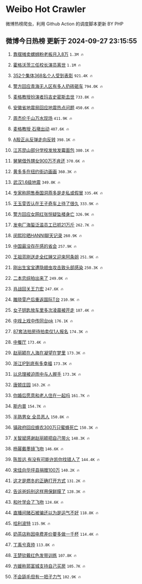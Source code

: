 # Weibo Hot Crawler 



微博热榜爬虫，利用 Github Action 的调度脚本更新 BY PHP 


## 微博今日热榜 更新于 2024-09-27 23:15:55 
1. [靠摆摊卖螺蛳粉老板月入8万](https://s.weibo.com/weibo?q=%23%E9%9D%A0%E6%91%86%E6%91%8A%E5%8D%96%E8%9E%BA%E8%9B%B3%E7%B2%89%E8%80%81%E6%9D%BF%E6%9C%88%E5%85%A58%E4%B8%87%23&t=31&band_rank=1&Refer=top) `1.3M 🔥` 

1. [霍格沃茨三任校长演员离世](https://s.weibo.com/weibo?q=%E9%9C%8D%E6%A0%BC%E6%B2%83%E8%8C%A8%E4%B8%89%E4%BB%BB%E6%A0%A1%E9%95%BF%E6%BC%94%E5%91%98%E7%A6%BB%E4%B8%96&t=31&band_rank=2&Refer=top) `1.1M 🔥` 

1. [352个集体368名个人受到表彰](https://s.weibo.com/weibo?q=%23352%E4%B8%AA%E9%9B%86%E4%BD%93368%E5%90%8D%E4%B8%AA%E4%BA%BA%E5%8F%97%E5%88%B0%E8%A1%A8%E5%BD%B0%23&t=31&band_rank=3&Refer=top) `921.4K 🔥` 

1. [警方回应青海无人区有多人扔砖砸车](https://s.weibo.com/weibo?q=%23%E8%AD%A6%E6%96%B9%E5%9B%9E%E5%BA%94%E9%9D%92%E6%B5%B7%E6%97%A0%E4%BA%BA%E5%8C%BA%E6%9C%89%E5%A4%9A%E4%BA%BA%E6%89%94%E7%A0%96%E7%A0%B8%E8%BD%A6%23&t=31&band_rank=4&Refer=top) `794.0K 🔥` 

1. [麦格教授扮演者玛吉史密斯去世](https://s.weibo.com/weibo?q=%E9%BA%A6%E6%A0%BC%E6%95%99%E6%8E%88%E6%89%AE%E6%BC%94%E8%80%85%E7%8E%9B%E5%90%89%E5%8F%B2%E5%AF%86%E6%96%AF%E5%8E%BB%E4%B8%96&t=31&band_rank=5&Refer=top) `733.8K 🔥` 

1. [安徽省地震局回应地震热点问题](https://s.weibo.com/weibo?q=%23%E5%AE%89%E5%BE%BD%E7%9C%81%E5%9C%B0%E9%9C%87%E5%B1%80%E5%9B%9E%E5%BA%94%E5%9C%B0%E9%9C%87%E7%83%AD%E7%82%B9%E9%97%AE%E9%A2%98%23&t=31&band_rank=6&Refer=top) `450.6K 🔥` 

1. [周杰伦千山万水现场](https://s.weibo.com/weibo?q=%23%E5%91%A8%E6%9D%B0%E4%BC%A6%E5%8D%83%E5%B1%B1%E4%B8%87%E6%B0%B4%E7%8E%B0%E5%9C%BA%23&t=31&band_rank=7&Refer=top) `411.9K 🔥` 

1. [麦格教授 石墩出动](https://s.weibo.com/weibo?q=%E9%BA%A6%E6%A0%BC%E6%95%99%E6%8E%88%20%E7%9F%B3%E5%A2%A9%E5%87%BA%E5%8A%A8&t=31&band_rank=8&Refer=top) `407.6K 🔥` 

1. [A股正从反弹走向反转](https://s.weibo.com/weibo?q=%23A%E8%82%A1%E6%AD%A3%E4%BB%8E%E5%8F%8D%E5%BC%B9%E8%B5%B0%E5%90%91%E5%8F%8D%E8%BD%AC%23&t=31&band_rank=9&Refer=top) `398.1K 🔥` 

1. [江苏昆山部分学校发放发霉面包](https://s.weibo.com/weibo?q=%23%E6%B1%9F%E8%8B%8F%E6%98%86%E5%B1%B1%E9%83%A8%E5%88%86%E5%AD%A6%E6%A0%A1%E5%8F%91%E6%94%BE%E5%8F%91%E9%9C%89%E9%9D%A2%E5%8C%85%23&t=31&band_rank=10&Refer=top) `380.1K 🔥` 

1. [舅舅借外甥女900万不肯还](https://s.weibo.com/weibo?q=%23%E8%88%85%E8%88%85%E5%80%9F%E5%A4%96%E7%94%A5%E5%A5%B3900%E4%B8%87%E4%B8%8D%E8%82%AF%E8%BF%98%23&t=31&band_rank=11&Refer=top) `370.6K 🔥` 

1. [黄多多在纽约街边画画](https://s.weibo.com/weibo?q=%23%E9%BB%84%E5%A4%9A%E5%A4%9A%E5%9C%A8%E7%BA%BD%E7%BA%A6%E8%A1%97%E8%BE%B9%E7%94%BB%E7%94%BB%23&t=31&band_rank=12&Refer=top) `360.3K 🔥` 

1. [武汉1.6级地震](https://s.weibo.com/weibo?q=%23%E6%AD%A6%E6%B1%891.6%E7%BA%A7%E5%9C%B0%E9%9C%87%23&t=31&band_rank=13&Refer=top) `349.0K 🔥` 

1. [专家称网售泰国洞燕多是走私或假冒](https://s.weibo.com/weibo?q=%23%E4%B8%93%E5%AE%B6%E7%A7%B0%E7%BD%91%E5%94%AE%E6%B3%B0%E5%9B%BD%E6%B4%9E%E7%87%95%E5%A4%9A%E6%98%AF%E8%B5%B0%E7%A7%81%E6%88%96%E5%81%87%E5%86%92%23&t=31&band_rank=14&Refer=top) `335.4K 🔥` 

1. [王玉雯否认在王子奇车上待了很久](https://s.weibo.com/weibo?q=%23%E7%8E%8B%E7%8E%89%E9%9B%AF%E5%90%A6%E8%AE%A4%E5%9C%A8%E7%8E%8B%E5%AD%90%E5%A5%87%E8%BD%A6%E4%B8%8A%E5%BE%85%E4%BA%86%E5%BE%88%E4%B9%85%23&t=31&band_rank=15&Refer=top) `333.9K 🔥` 

1. [警方回应女网红张悦疑坠楼身亡](https://s.weibo.com/weibo?q=%23%E8%AD%A6%E6%96%B9%E5%9B%9E%E5%BA%94%E5%A5%B3%E7%BD%91%E7%BA%A2%E5%BC%A0%E6%82%A6%E7%96%91%E5%9D%A0%E6%A5%BC%E8%BA%AB%E4%BA%A1%23&t=31&band_rank=16&Refer=top) `326.9K 🔥` 

1. [发电厂海蜇泛滥员工已抓21万斤](https://s.weibo.com/weibo?q=%23%E5%8F%91%E7%94%B5%E5%8E%82%E6%B5%B7%E8%9C%87%E6%B3%9B%E6%BB%A5%E5%91%98%E5%B7%A5%E5%B7%B2%E6%8A%9321%E4%B8%87%E6%96%A4%23&t=31&band_rank=17&Refer=top) `262.7K 🔥` 

1. [闵熙珍晒HANNI聊天记录](https://s.weibo.com/weibo?q=%23%E9%97%B5%E7%86%99%E7%8F%8D%E6%99%92HANNI%E8%81%8A%E5%A4%A9%E8%AE%B0%E5%BD%95%23&t=31&band_rank=18&Refer=top) `260.9K 🔥` 

1. [中国最没存在感的省会](https://s.weibo.com/weibo?q=%23%E4%B8%AD%E5%9B%BD%E6%9C%80%E6%B2%A1%E5%AD%98%E5%9C%A8%E6%84%9F%E7%9A%84%E7%9C%81%E4%BC%9A%23&t=31&band_rank=19&Refer=top) `257.9K 🔥` 

1. [王祖蓝刚送走全红婵又迎来阿条姐](https://s.weibo.com/weibo?q=%E7%8E%8B%E7%A5%96%E8%93%9D%E5%88%9A%E9%80%81%E8%B5%B0%E5%85%A8%E7%BA%A2%E5%A9%B5%E5%8F%88%E8%BF%8E%E6%9D%A5%E9%98%BF%E6%9D%A1%E5%A7%90&t=31&band_rank=20&Refer=top) `251.9K 🔥` 

1. [刚出生宝宝遭隐翅虫攻击致头部感染](https://s.weibo.com/weibo?q=%23%E5%88%9A%E5%87%BA%E7%94%9F%E5%AE%9D%E5%AE%9D%E9%81%AD%E9%9A%90%E7%BF%85%E8%99%AB%E6%94%BB%E5%87%BB%E8%87%B4%E5%A4%B4%E9%83%A8%E6%84%9F%E6%9F%93%23&t=31&band_rank=21&Refer=top) `250.3K 🔥` 

1. [二本恋综拍出来了](https://s.weibo.com/weibo?q=%E4%BA%8C%E6%9C%AC%E6%81%8B%E7%BB%BC%E6%8B%8D%E5%87%BA%E6%9D%A5%E4%BA%86&t=31&band_rank=22&Refer=top) `249.0K 🔥` 

1. [肖战回关王力宏](https://s.weibo.com/weibo?q=%23%E8%82%96%E6%88%98%E5%9B%9E%E5%85%B3%E7%8E%8B%E5%8A%9B%E5%AE%8F%23&t=31&band_rank=23&Refer=top) `247.6K 🔥` 

1. [雎晓雯产后重返国际T台](https://s.weibo.com/weibo?q=%23%E9%9B%8E%E6%99%93%E9%9B%AF%E4%BA%A7%E5%90%8E%E9%87%8D%E8%BF%94%E5%9B%BD%E9%99%85T%E5%8F%B0%23&t=31&band_rank=24&Refer=top) `210.9K 🔥` 

1. [女子钥匙放车里多次凌晨被开走](https://s.weibo.com/weibo?q=%23%E5%A5%B3%E5%AD%90%E9%92%A5%E5%8C%99%E6%94%BE%E8%BD%A6%E9%87%8C%E5%A4%9A%E6%AC%A1%E5%87%8C%E6%99%A8%E8%A2%AB%E5%BC%80%E8%B5%B0%23&t=31&band_rank=25&Refer=top) `187.4K 🔥` 

1. [中戏上戏中传同台pk](https://s.weibo.com/weibo?q=%E4%B8%AD%E6%88%8F%E4%B8%8A%E6%88%8F%E4%B8%AD%E4%BC%A0%E5%90%8C%E5%8F%B0pk&t=31&band_rank=26&Refer=top) `176.1K 🔥` 

1. [87套法拍房待拍卖仅1人报名](https://s.weibo.com/weibo?q=%2387%E5%A5%97%E6%B3%95%E6%8B%8D%E6%88%BF%E5%BE%85%E6%8B%8D%E5%8D%96%E4%BB%851%E4%BA%BA%E6%8A%A5%E5%90%8D%23&t=31&band_rank=27&Refer=top) `174.3K 🔥` 

1. [中餐厅](https://s.weibo.com/weibo?q=%E4%B8%AD%E9%A4%90%E5%8E%85&t=31&band_rank=28&Refer=top) `173.4K 🔥` 

1. [赵丽颖在人海在凝望在梦里](https://s.weibo.com/weibo?q=%23%E8%B5%B5%E4%B8%BD%E9%A2%96%E5%9C%A8%E4%BA%BA%E6%B5%B7%E5%9C%A8%E5%87%9D%E6%9C%9B%E5%9C%A8%E6%A2%A6%E9%87%8C%23&t=31&band_rank=29&Refer=top) `173.3K 🔥` 

1. [浙江IP到底有多幸福](https://s.weibo.com/weibo?q=%23%E6%B5%99%E6%B1%9FIP%E5%88%B0%E5%BA%95%E6%9C%89%E5%A4%9A%E5%B9%B8%E7%A6%8F%23&t=31&band_rank=30&Refer=top) `173.3K 🔥` 

1. [以总理被迫雨中与人握手](https://s.weibo.com/weibo?q=%23%E4%BB%A5%E6%80%BB%E7%90%86%E8%A2%AB%E8%BF%AB%E9%9B%A8%E4%B8%AD%E4%B8%8E%E4%BA%BA%E6%8F%A1%E6%89%8B%23&t=31&band_rank=31&Refer=top) `173.3K 🔥` 

1. [唐顿庄园](https://s.weibo.com/weibo?q=%E5%94%90%E9%A1%BF%E5%BA%84%E5%9B%AD&t=31&band_rank=32&Refer=top) `163.2K 🔥` 

1. [你婚后愿意和老人住在一起吗](https://s.weibo.com/weibo?q=%23%E4%BD%A0%E5%A9%9A%E5%90%8E%E6%84%BF%E6%84%8F%E5%92%8C%E8%80%81%E4%BA%BA%E4%BD%8F%E5%9C%A8%E4%B8%80%E8%B5%B7%E5%90%97%23&t=31&band_rank=33&Refer=top) `161.7K 🔥` 

1. [斯内普](https://s.weibo.com/weibo?q=%E6%96%AF%E5%86%85%E6%99%AE&t=31&band_rank=34&Refer=top) `154.7K 🔥` 

1. [半熟男女 全员恶人](https://s.weibo.com/weibo?q=%E5%8D%8A%E7%86%9F%E7%94%B7%E5%A5%B3%20%E5%85%A8%E5%91%98%E6%81%B6%E4%BA%BA&t=31&band_rank=35&Refer=top) `150.8K 🔥` 

1. [镇政府回应蜂农300万只蜜蜂死亡](https://s.weibo.com/weibo?q=%23%E9%95%87%E6%94%BF%E5%BA%9C%E5%9B%9E%E5%BA%94%E8%9C%82%E5%86%9C300%E4%B8%87%E5%8F%AA%E8%9C%9C%E8%9C%82%E6%AD%BB%E4%BA%A1%23&t=31&band_rank=36&Refer=top) `150.3K 🔥` 

1. [关智斌感谢赵丽颖把自己带火](https://s.weibo.com/weibo?q=%E5%85%B3%E6%99%BA%E6%96%8C%E6%84%9F%E8%B0%A2%E8%B5%B5%E4%B8%BD%E9%A2%96%E6%8A%8A%E8%87%AA%E5%B7%B1%E5%B8%A6%E7%81%AB&t=31&band_rank=37&Refer=top) `148.3K 🔥` 

1. [杨幂戴墨镜飞吻](https://s.weibo.com/weibo?q=%23%E6%9D%A8%E5%B9%82%E6%88%B4%E5%A2%A8%E9%95%9C%E9%A3%9E%E5%90%BB%23&t=31&band_rank=38&Refer=top) `146.6K 🔥` 

1. [陈哲远 有没有可能许凯你找错人了](https://s.weibo.com/weibo?q=%E9%99%88%E5%93%B2%E8%BF%9C%20%E6%9C%89%E6%B2%A1%E6%9C%89%E5%8F%AF%E8%83%BD%E8%AE%B8%E5%87%AF%E4%BD%A0%E6%89%BE%E9%94%99%E4%BA%BA%E4%BA%86&t=31&band_rank=39&Refer=top) `144.4K 🔥` 

1. [宋佳向华坪县捐赠100万](https://s.weibo.com/weibo?q=%23%E5%AE%8B%E4%BD%B3%E5%90%91%E5%8D%8E%E5%9D%AA%E5%8E%BF%E6%8D%90%E8%B5%A0100%E4%B8%87%23&t=31&band_rank=40&Refer=top) `140.2K 🔥` 

1. [这才是燃冬的正确打开方式](https://s.weibo.com/weibo?q=%E8%BF%99%E6%89%8D%E6%98%AF%E7%87%83%E5%86%AC%E7%9A%84%E6%AD%A3%E7%A1%AE%E6%89%93%E5%BC%80%E6%96%B9%E5%BC%8F&t=31&band_rank=41&Refer=top) `131.2K 🔥` 

1. [告诉爸妈别这样用保鲜膜了](https://s.weibo.com/weibo?q=%23%E5%91%8A%E8%AF%89%E7%88%B8%E5%A6%88%E5%88%AB%E8%BF%99%E6%A0%B7%E7%94%A8%E4%BF%9D%E9%B2%9C%E8%86%9C%E4%BA%86%23&t=31&band_rank=42&Refer=top) `128.3K 🔥` 

1. [和叶学会了飞吻](https://s.weibo.com/weibo?q=%23%E5%92%8C%E5%8F%B6%E5%AD%A6%E4%BC%9A%E4%BA%86%E9%A3%9E%E5%90%BB%23&t=31&band_rank=43&Refer=top) `124.6K 🔥` 

1. [直播间赌石被骗还以为是运气不好](https://s.weibo.com/weibo?q=%23%E7%9B%B4%E6%92%AD%E9%97%B4%E8%B5%8C%E7%9F%B3%E8%A2%AB%E9%AA%97%E8%BF%98%E4%BB%A5%E4%B8%BA%E6%98%AF%E8%BF%90%E6%B0%94%E4%B8%8D%E5%A5%BD%23&t=31&band_rank=44&Refer=top) `118.8K 🔥` 

1. [哈利波特](https://s.weibo.com/weibo?q=%E5%93%88%E5%88%A9%E6%B3%A2%E7%89%B9&t=31&band_rank=45&Refer=top) `115.9K 🔥` 

1. [奶茶店称因电费差价要多做一千杯](https://s.weibo.com/weibo?q=%23%E5%A5%B6%E8%8C%B6%E5%BA%97%E7%A7%B0%E5%9B%A0%E7%94%B5%E8%B4%B9%E5%B7%AE%E4%BB%B7%E8%A6%81%E5%A4%9A%E5%81%9A%E4%B8%80%E5%8D%83%E6%9D%AF%23&t=31&band_rank=46&Refer=top) `114.4K 🔥` 

1. [丁禹兮真帅](https://s.weibo.com/weibo?q=%E4%B8%81%E7%A6%B9%E5%85%AE%E7%9C%9F%E5%B8%85&t=31&band_rank=47&Refer=top) `113.8K 🔥` 

1. [王楚钦戴红色发带训练](https://s.weibo.com/weibo?q=%23%E7%8E%8B%E6%A5%9A%E9%92%A6%E6%88%B4%E7%BA%A2%E8%89%B2%E5%8F%91%E5%B8%A6%E8%AE%AD%E7%BB%83%23&t=31&band_rank=48&Refer=top) `107.8K 🔥` 

1. [方媛称郭富城支持自己买房](https://s.weibo.com/weibo?q=%23%E6%96%B9%E5%AA%9B%E7%A7%B0%E9%83%AD%E5%AF%8C%E5%9F%8E%E6%94%AF%E6%8C%81%E8%87%AA%E5%B7%B1%E4%B9%B0%E6%88%BF%23&t=31&band_rank=49&Refer=top) `105.7K 🔥` 

1. [不会舔毛但有一把子力气](https://s.weibo.com/weibo?q=%E4%B8%8D%E4%BC%9A%E8%88%94%E6%AF%9B%E4%BD%86%E6%9C%89%E4%B8%80%E6%8A%8A%E5%AD%90%E5%8A%9B%E6%B0%94&t=31&band_rank=50&Refer=top) `102.9K 🔥` 

